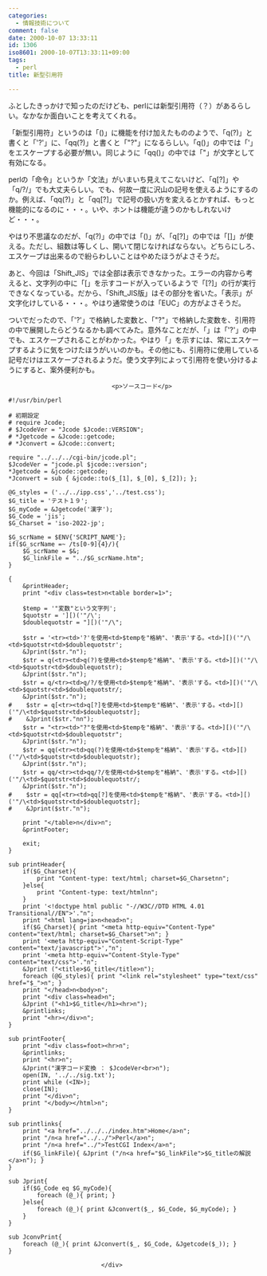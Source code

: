 ```yaml
---
categories:
  - 情報技術について
comment: false
date: 2000-10-07 13:33:11
id: 1306
iso8601: 2000-10-07T13:33:11+09:00
tags:
  - perl
title: 新型引用符

---
```


<div class="entry-body">
                                 <p>ふとしたきっかけで知ったのだけども、perlには新型引用符（？）があるらしい。なかなか面白いことを考えてくれる。 </p>

<p>「新型引用符」というのは「()」に機能を付け加えたもののようで、「q(?)」と書くと「'?'」に、「qq(?)」と書くと「"?"」になるらしい。「q()」の中では「'」をエスケープする必要が無い。同じように「qq()」の中では「"」が文字として有効になる。 </p>

<p>perlの「命令」というか「文法」がいまいち見えてこないけど、「q[?]」や「q/?/」でも大丈夫らしい。でも、何故一度に沢山の記号を使えるようにするのか。例えば、「qq(?)」と「qq[?]」で記号の扱い方を変えるとかすれば、もっと機能的になるのに・・・。いや、ホントは機能が違うのかもしれないけど・・・。 </p>

<p>やはり不思議なのだが、「q(?)」の中では「()」が、「q[?]」の中では「[]」が使える。ただし、組数は等しくし、開いて閉じなければならない。どちらにしろ、エスケープは出来るので紛らわしいことはやめたほうがよさそうだ。 </p>

<p>あと、今回は「Shift_JIS」では全部は表示できなかった。エラーの内容から考えると、文字列の中に「[」を示すコードが入っているようで「[?]」の行が実行できなくなっている。だから、「Shift_JIS版」はその部分を省いた。「表示」が文字化けしている・・・。やはり通常使うのは「EUC」の方がよさそうだ。 </p>

<p>ついでだったので、「'?'」で格納した変数と、「"?"」で格納した変数を、引用符の中で展開したらどうなるかも調べてみた。意外なことだが、「」は「'?'」の中でも、エスケープされることがわかった。やはり「」を示すには、常にエスケープするように気をつけたほうがいいのかも。その他にも、引用符に使用している記号だけはエスケープされるようだ。使う文字列によって引用符を使い分けるようにすると、案外便利かも。</p>
                              
                                 <p>ソースコード</p>

<pre><code>#!/usr/bin/perl

# 初期設定
# require Jcode;
# $JcodeVer = "Jcode $Jcode::VERSION";
# *Jgetcode = &amp;Jcode::getcode;
# *Jconvert = &amp;Jcode::convert;

require "../../../cgi-bin/jcode.pl";
$JcodeVer = "jcode.pl $jcode::version";
*Jgetcode = &amp;jcode::getcode;
*Jconvert = sub { &amp;jcode::to($_[1], $_[0], $_[2]); };

@G_styles = ('../../ipp.css','../test.css');
$G_title = 'テスト１９';
$G_myCode = &amp;Jgetcode('漢字');
$G_Code = 'jis';
$G_Charset = 'iso-2022-jp';

$G_scrName = $ENV{'SCRIPT_NAME'};
if($G_scrName =~ /ts[0-9]{4}/){
    $G_scrName = $&amp;;
    $G_linkFile = "../$G_scrName.htm";
}

{
    &amp;printHeader;
    print "&lt;div class=test&gt;n&lt;table border=1&gt;";

    $temp = '"変数"という文字列';
    $quotstr = '][)('"/\';
    $doublequotstr = "][)('"/\";

    $str = '&lt;tr&gt;&lt;td&gt;'?'を使用&lt;td&gt;$tempを"格納"、'表示'する。&lt;td&gt;][)('"/\&lt;td&gt;$quotstr&lt;td&gt;$doublequotstr';
    &amp;Jprint($str."n");
    $str = q(&lt;tr&gt;&lt;td&gt;q(?)を使用&lt;td&gt;$tempを"格納"、'表示'する。&lt;td&gt;][)('"/\&lt;td&gt;$quotstr&lt;td&gt;$doublequotstr);
    &amp;Jprint($str."n");
    $str = q/&lt;tr&gt;&lt;td&gt;q/?/を使用&lt;td&gt;$tempを"格納"、'表示'する。&lt;td&gt;][)('"/\&lt;td&gt;$quotstr&lt;td&gt;$doublequotstr/;
    &amp;Jprint($str."n");
#    $str = q[&lt;tr&gt;&lt;td&gt;q[?]を使用&lt;td&gt;$tempを"格納"、'表示'する。&lt;td&gt;][)('"/\&lt;td&gt;$quotstr&lt;td&gt;$doublequotstr];
#    &amp;Jprint($str."nn");
    $str = "&lt;tr&gt;&lt;td&gt;"?"を使用&lt;td&gt;$tempを"格納"、'表示'する。&lt;td&gt;][)('"/\&lt;td&gt;$quotstr&lt;td&gt;$doublequotstr";
    &amp;Jprint($str."n");
    $str = qq(&lt;tr&gt;&lt;td&gt;qq(?)を使用&lt;td&gt;$tempを"格納"、'表示'する。&lt;td&gt;][)('"/\&lt;td&gt;$quotstr&lt;td&gt;$doublequotstr);
    &amp;Jprint($str."n");
    $str = qq/&lt;tr&gt;&lt;td&gt;qq/?/を使用&lt;td&gt;$tempを"格納"、'表示'する。&lt;td&gt;][)('"/\&lt;td&gt;$quotstr&lt;td&gt;$doublequotstr/;
    &amp;Jprint($str."n");
#    $str = qq[&lt;tr&gt;&lt;td&gt;qq[?]を使用&lt;td&gt;$tempを"格納"、'表示'する。&lt;td&gt;][)('"/\&lt;td&gt;$quotstr&lt;td&gt;$doublequotstr];
#    &amp;Jprint($str."n");

    print "&lt;/table&gt;n&lt;/div&gt;n";
    &amp;printFooter;

    exit;
}

sub printHeader{
    if($G_Charset){
        print "Content-type: text/html; charset=$G_Charsetnn";
    }else{
        print "Content-type: text/htmlnn";
    }
    print '&lt;!doctype html public "-//W3C//DTD HTML 4.01 Transitional//EN"&gt;'."n";
    print "&lt;html lang=ja&gt;n&lt;head&gt;n";
    if($G_Charset){ print "&lt;meta http-equiv="Content-Type" content="text/html; charset=$G_Charset"&gt;n"; }
    print '&lt;meta http-equiv="Content-Script-Type" content="text/javascript"&gt;',"n";
    print '&lt;meta http-equiv="Content-Style-Type" content="text/css"&gt;'."n";
    &amp;Jprint ("&lt;title&gt;$G_title&lt;/title&gt;n");
    foreach (@G_styles){ print "&lt;link rel="stylesheet" type="text/css" href="$_"&gt;n"; }
    print "&lt;/head&gt;n&lt;body&gt;n";
    print "&lt;div class=head&gt;n";
    &amp;Jprint ("&lt;h1&gt;$G_title&lt;/h1&gt;&lt;hr&gt;n");
    &amp;printlinks;
    print "&lt;hr&gt;&lt;/div&gt;n";
}

sub printFooter{
    print "&lt;div class=foot&gt;&lt;hr&gt;n";
    &amp;printlinks;
    print "&lt;hr&gt;n";
    &amp;Jprint("漢字コード変換 ： $JcodeVer&lt;br&gt;n");
    open(IN, '../../sig.txt');
    print while (&lt;IN&gt;);
    close(IN);
    print "&lt;/div&gt;n";
    print "&lt;/body&gt;&lt;/html&gt;n";
}

sub printlinks{
    print "&lt;a href="../../../index.htm"&gt;Home&lt;/a&gt;n";
    print "/n&lt;a href="../../"&gt;Perl&lt;/a&gt;n";
    print "/n&lt;a href="../"&gt;TestCGI Index&lt;/a&gt;n";
    if($G_linkFile){ &amp;Jprint ("/n&lt;a href="$G_linkFile"&gt;$G_titleの解説&lt;/a&gt;n"); }
}

sub Jprint{
    if($G_Code eq $G_myCode){
        foreach (@_){ print; }
    }else{
        foreach (@_){ print &amp;Jconvert($_, $G_Code, $G_myCode); }
    }
}

sub JconvPrint{
    foreach (@_){ print &amp;Jconvert($_, $G_Code, &amp;Jgetcode($_)); }
}</code></pre>
                              </div>
    	